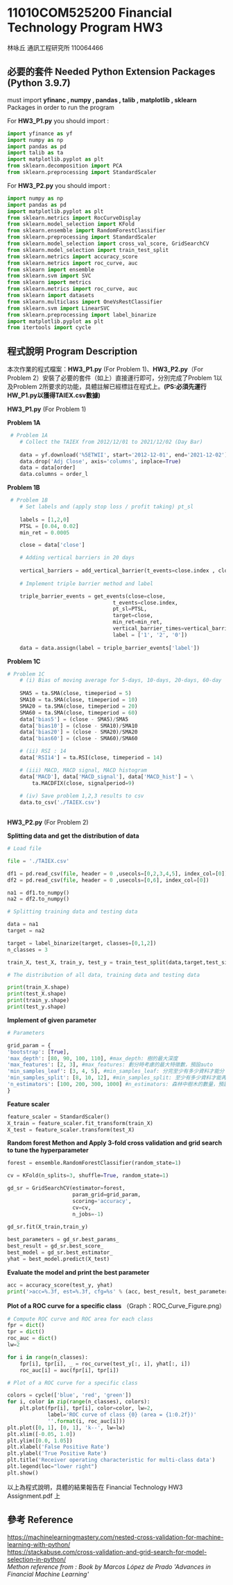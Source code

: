 # 11010COM525200 Financial Technology Program HW3


林咏丘 通訊工程研究所 110064466

## 必要的套件 Needed Python Extension Packages (Python 3.9.7)

must import **yfinanc , numpy , pandas , talib ,  matplotlib , sklearn** Packages in order to run the program

For **HW3_P1.py** you should import :
```python
import yfinance as yf
import numpy as np
import pandas as pd
import talib as ta
import matplotlib.pyplot as plt
from sklearn.decomposition import PCA
from sklearn.preprocessing import StandardScaler
```

For **HW3_P2.py** you should import :
```python
import numpy as np
import pandas as pd
import matplotlib.pyplot as plt
from sklearn.metrics import RocCurveDisplay
from sklearn.model_selection import KFold
from sklearn.ensemble import RandomForestClassifier
from sklearn.preprocessing import StandardScaler
from sklearn.model_selection import cross_val_score, GridSearchCV
from sklearn.model_selection import train_test_split
from sklearn.metrics import accuracy_score
from sklearn.metrics import roc_curve, auc
from sklearn import ensemble
from sklearn.svm import SVC
from sklearn import metrics
from sklearn.metrics import roc_curve, auc
from sklearn import datasets
from sklearn.multiclass import OneVsRestClassifier
from sklearn.svm import LinearSVC
from sklearn.preprocessing import label_binarize
import matplotlib.pyplot as plt
from itertools import cycle
```

## 程式說明 Program Description

本次作業的程式檔案：**HW3_P1.py** (For Problem 1)、**HW3_P2.py**（For Problem 2）安裝了必要的套件（如上）直接運行即可，分別完成了Problem 1以及Problem 2所要求的功能，具體註解已經標註在程式上。**(PS:必須先運行HW_P1.py以獲得TAIEX.csv數據)**

**HW3_P1.py** (For Problem 1)
  
**Problem 1A**
```python
 # Problem 1A
    # Collect the TAIEX from 2012/12/01 to 2021/12/02 (Day Bar)
    
    data = yf.download('%5ETWII', start='2012-12-01', end='2021-12-02')
    data.drop('Adj Close', axis='columns', inplace=True)
    data = data[order]
    data.columns = order_l
```
**Problem 1B**
```python
 # Problem 1B
    # Set labels and (apply stop loss / profit taking) pt_sl
    
    labels = [1,2,0]
    PTSL = [0.04, 0.02] 
    min_ret = 0.0005

    close = data['close']

    # Adding vertical barriers in 20 days
    
    vertical_barriers = add_vertical_barrier(t_events=close.index , close=close, num_days=20) 
    
    # Implement triple barrier method and label

    triple_barrier_events = get_events(close=close,
                                  t_events=close.index,
                                  pt_sl=PTSL,
                                  target=close,
                                  min_ret=min_ret,
                                  vertical_barrier_times=vertical_barriers,
                                  label = ['1', '2', '0'])
    
    data = data.assign(label = triple_barrier_events['label'])
```
**Problem 1C**
```python
# Problem 1C
    # (i) Bias of moving average for 5-days, 10-days, 20-days, 60-day
    
    SMA5 = ta.SMA(close, timeperiod = 5)
    SMA10 = ta.SMA(close, timeperiod = 10)
    SMA20 = ta.SMA(close, timeperiod = 20)
    SMA60 = ta.SMA(close, timeperiod = 60)
    data['bias5'] = (close - SMA5)/SMA5
    data['bias10'] = (close - SMA10)/SMA10
    data['bias20'] = (close - SMA20)/SMA20
    data['bias60'] = (close - SMA60)/SMA60

    # (ii) RSI : 14
    data['RSI14'] = ta.RSI(close, timeperiod = 14)

    # (iii) MACD, MACD signal, MACD histogram
    data['MACD'], data['MACD_signal'], data['MACD_hist'] = \
        ta.MACDFIX(close, signalperiod=9)
    
    # (iv) Save problem 1,2,3 results to csv
    data.to_csv('./TAIEX.csv')
    
```

**HW3_P2.py** (For Problem 2)

**Splitting data and get the distribution of data**
```python
# Load file

file = './TAIEX.csv'

df1 = pd.read_csv(file, header = 0 ,usecols=[0,2,3,4,5], index_col=[0])
df2 = pd.read_csv(file, header = 0 ,usecols=[0,6], index_col=[0])

na1 = df1.to_numpy()
na2 = df2.to_numpy()

# Splitting training data and testing data

data = na1
target = na2 

target = label_binarize(target, classes=[0,1,2])
n_classes = 3

train_X, test_X, train_y, test_y = train_test_split(data,target,test_size = 0.3)

# The distribution of all data, training data and testing data

print(train_X.shape)
print(test_X.shape)
print(train_y.shape)
print(test_y.shape)
```
**Implement of given parameter**
```python
# Parameters

grid_param = {
'bootstrap': [True],
'max_depth': [80, 90, 100, 110], #max_depth: 樹的最大深度
'max_features': [2, 3], #max_features: 劃分時考慮的最大特徵數，預設auto
'min_samples_leaf': [3, 4, 5], #min_samples_leaf: 分完至少有多少資料才能分
'min_samples_split': [8, 10, 12], #min_samples_split: 至少有多少資料才能再分
'n_estimators': [100, 200, 300, 1000] #n_estimators: 森林中樹木的數量，預設=100
}
```
**Feature scaler**
```python
feature_scaler = StandardScaler()
X_train = feature_scaler.fit_transform(train_X)
X_test = feature_scaler.transform(test_X)
```

**Random forest Methon and Apply 3-fold cross validation and grid search to tune the hyperparameter**
```python
forest = ensemble.RandomForestClassifier(random_state=1)

cv = KFold(n_splits=3, shuffle=True, random_state=1)

gd_sr = GridSearchCV(estimator=forest,
                     param_grid=grid_param,
                     scoring='accuracy',
                     cv=cv,
                     n_jobs=-1)
                    
gd_sr.fit(X_train,train_y)

best_parameters = gd_sr.best_params_
best_result = gd_sr.best_score_
best_model = gd_sr.best_estimator_
yhat = best_model.predict(X_test)
```
**Evaluate the model and print the best parameter**
```python
acc = accuracy_score(test_y, yhat)
print('>acc=%.3f, est=%.3f, cfg=%s' % (acc, best_result, best_parameters)) 
```

**Plot of a ROC curve for a specific class** （Graph：ROC_Curve_Figure.png）
```python
# Compute ROC curve and ROC area for each class
fpr = dict()
tpr = dict()
roc_auc = dict()
lw=2

for i in range(n_classes):
    fpr[i], tpr[i], _ = roc_curve(test_y[:, i], yhat[:, i])
    roc_auc[i] = auc(fpr[i], tpr[i])

# Plot of a ROC curve for a specific class

colors = cycle(['blue', 'red', 'green'])
for i, color in zip(range(n_classes), colors):
    plt.plot(fpr[i], tpr[i], color=color, lw=2,
             label='ROC curve of class {0} (area = {1:0.2f})'
             ''.format(i, roc_auc[i]))
plt.plot([0, 1], [0, 1], 'k--', lw=lw)
plt.xlim([-0.05, 1.0])
plt.ylim([0.0, 1.05])
plt.xlabel('False Positive Rate')
plt.ylabel('True Positive Rate')
plt.title('Receiver operating characteristic for multi-class data')
plt.legend(loc="lower right")
plt.show()

```

以上為程式說明，具體的結果報告在 Financial Technology HW3 Assignment.pdf 上

## 參考 Reference
https://machinelearningmastery.com/nested-cross-validation-for-machine-learning-with-python/ \
https://stackabuse.com/cross-validation-and-grid-search-for-model-selection-in-python/ \
*Methon reference from : Book by Marcos López de Prado 'Advances in Financial Machine Learning'*
